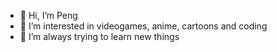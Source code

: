 - 👋 Hi, I’m Peng
- 👀 I’m interested in videogames, anime, cartoons and coding
- 🌱 I’m always trying to learn new things 


<!---
felipepeng/felipepeng is a ✨ special ✨ repository because its `README.md` (this file) appears on your GitHub profile.
You can click the Preview link to take a look at your changes.
--->

